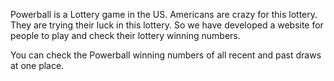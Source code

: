 Powerball is a Lottery game in the US. Americans are crazy for this lottery. They are trying their luck in this lottery. So we have developed a website for people to play and check their lottery winning numbers.

You can check the Powerball winning numbers of all recent and past draws at one place.
